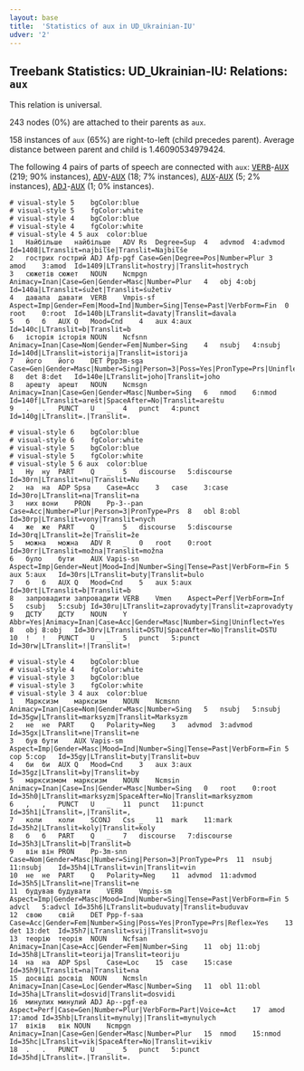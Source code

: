 ```yaml
---
layout: base
title:  'Statistics of aux in UD_Ukrainian-IU'
udver: '2'
---
```


## Treebank Statistics: UD_Ukrainian-IU: Relations: `aux`

This relation is universal.

243 nodes (0%) are attached to their parents as `aux`.

158 instances of `aux` (65%) are right-to-left (child precedes parent).
Average distance between parent and child is 1.46090534979424.

The following 4 pairs of parts of speech are connected with `aux`: <tt><a href="uk_iu-pos-VERB.html">VERB</a></tt>-<tt><a href="uk_iu-pos-AUX.html">AUX</a></tt> (219; 90% instances), <tt><a href="uk_iu-pos-ADV.html">ADV</a></tt>-<tt><a href="uk_iu-pos-AUX.html">AUX</a></tt> (18; 7% instances), <tt><a href="uk_iu-pos-AUX.html">AUX</a></tt>-<tt><a href="uk_iu-pos-AUX.html">AUX</a></tt> (5; 2% instances), <tt><a href="uk_iu-pos-ADJ.html">ADJ</a></tt>-<tt><a href="uk_iu-pos-AUX.html">AUX</a></tt> (1; 0% instances).


~~~ conllu
# visual-style 5	bgColor:blue
# visual-style 5	fgColor:white
# visual-style 4	bgColor:blue
# visual-style 4	fgColor:white
# visual-style 4 5 aux	color:blue
1	Найбільше	найбільше	ADV	Rs	Degree=Sup	4	advmod	4:advmod	Id=1408|LTranslit=najbiľše|Translit=Najbiľše
2	гострих	гострий	ADJ	Afp-pgf	Case=Gen|Degree=Pos|Number=Plur	3	amod	3:amod	Id=1409|LTranslit=hostryj|Translit=hostrych
3	сюжетів	сюжет	NOUN	Ncmpgn	Animacy=Inan|Case=Gen|Gender=Masc|Number=Plur	4	obj	4:obj	Id=140a|LTranslit=śužet|Translit=śužetiv
4	давала	давати	VERB	Vmpis-sf	Aspect=Imp|Gender=Fem|Mood=Ind|Number=Sing|Tense=Past|VerbForm=Fin	0	root	0:root	Id=140b|LTranslit=davaty|Translit=davala
5	б	б	AUX	Q	Mood=Cnd	4	aux	4:aux	Id=140c|LTranslit=b|Translit=b
6	історія	історія	NOUN	Ncfsnn	Animacy=Inan|Case=Nom|Gender=Fem|Number=Sing	4	nsubj	4:nsubj	Id=140d|LTranslit=istorija|Translit=istorija
7	його	його	DET	Ppp3m-sga	Case=Gen|Gender=Masc|Number=Sing|Person=3|Poss=Yes|PronType=Prs|Uninflect=Yes	8	det	8:det	Id=140e|LTranslit=joho|Translit=joho
8	арешту	арешт	NOUN	Ncmsgn	Animacy=Inan|Case=Gen|Gender=Masc|Number=Sing	6	nmod	6:nmod	Id=140f|LTranslit=arešt|SpaceAfter=No|Translit=areštu
9	.	.	PUNCT	U	_	4	punct	4:punct	Id=140g|LTranslit=.|Translit=.

~~~


~~~ conllu
# visual-style 6	bgColor:blue
# visual-style 6	fgColor:white
# visual-style 5	bgColor:blue
# visual-style 5	fgColor:white
# visual-style 5 6 aux	color:blue
1	Ну	ну	PART	Q	_	5	discourse	5:discourse	Id=30rn|LTranslit=nu|Translit=Nu
2	на	на	ADP	Spsa	Case=Acc	3	case	3:case	Id=30ro|LTranslit=na|Translit=na
3	них	вони	PRON	Pp-3--pan	Case=Acc|Number=Plur|Person=3|PronType=Prs	8	obl	8:obl	Id=30rp|LTranslit=vony|Translit=nych
4	же	же	PART	Q	_	5	discourse	5:discourse	Id=30rq|LTranslit=že|Translit=že
5	можна	можна	ADV	R	_	0	root	0:root	Id=30rr|LTranslit=možna|Translit=možna
6	було	бути	AUX	Vapis-sn	Aspect=Imp|Gender=Neut|Mood=Ind|Number=Sing|Tense=Past|VerbForm=Fin	5	aux	5:aux	Id=30rs|LTranslit=buty|Translit=bulo
7	б	б	AUX	Q	Mood=Cnd	5	aux	5:aux	Id=30rt|LTranslit=b|Translit=b
8	запровадити	запровадити	VERB	Vmen	Aspect=Perf|VerbForm=Inf	5	csubj	5:csubj	Id=30ru|LTranslit=zaprovadyty|Translit=zaprovadyty
9	ДСТУ	ДСТУ	NOUN	Y	Abbr=Yes|Animacy=Inan|Case=Acc|Gender=Masc|Number=Sing|Uninflect=Yes	8	obj	8:obj	Id=30rv|LTranslit=DSTU|SpaceAfter=No|Translit=DSTU
10	!	!	PUNCT	U	_	5	punct	5:punct	Id=30rw|LTranslit=!|Translit=!

~~~


~~~ conllu
# visual-style 4	bgColor:blue
# visual-style 4	fgColor:white
# visual-style 3	bgColor:blue
# visual-style 3	fgColor:white
# visual-style 3 4 aux	color:blue
1	Марксизм	марксизм	NOUN	Ncmsnn	Animacy=Inan|Case=Nom|Gender=Masc|Number=Sing	5	nsubj	5:nsubj	Id=35gw|LTranslit=marksyzm|Translit=Marksyzm
2	не	не	PART	Q	Polarity=Neg	3	advmod	3:advmod	Id=35gx|LTranslit=ne|Translit=ne
3	був	бути	AUX	Vapis-sm	Aspect=Imp|Gender=Masc|Mood=Ind|Number=Sing|Tense=Past|VerbForm=Fin	5	cop	5:cop	Id=35gy|LTranslit=buty|Translit=buv
4	би	би	AUX	Q	Mood=Cnd	3	aux	3:aux	Id=35gz|LTranslit=by|Translit=by
5	марксизмом	марксизм	NOUN	Ncmsin	Animacy=Inan|Case=Ins|Gender=Masc|Number=Sing	0	root	0:root	Id=35h0|LTranslit=marksyzm|SpaceAfter=No|Translit=marksyzmom
6	,	,	PUNCT	U	_	11	punct	11:punct	Id=35h1|LTranslit=,|Translit=,
7	коли	коли	SCONJ	Css	_	11	mark	11:mark	Id=35h2|LTranslit=koly|Translit=koly
8	б	б	PART	Q	_	7	discourse	7:discourse	Id=35h3|LTranslit=b|Translit=b
9	він	він	PRON	Pp-3m-snn	Case=Nom|Gender=Masc|Number=Sing|Person=3|PronType=Prs	11	nsubj	11:nsubj	Id=35h4|LTranslit=vin|Translit=vin
10	не	не	PART	Q	Polarity=Neg	11	advmod	11:advmod	Id=35h5|LTranslit=ne|Translit=ne
11	будував	будувати	VERB	Vmpis-sm	Aspect=Imp|Gender=Masc|Mood=Ind|Number=Sing|Tense=Past|VerbForm=Fin	5	advcl	5:advcl	Id=35h6|LTranslit=buduvaty|Translit=buduvav
12	свою	свій	DET	Ppp-f-saa	Case=Acc|Gender=Fem|Number=Sing|Poss=Yes|PronType=Prs|Reflex=Yes	13	det	13:det	Id=35h7|LTranslit=svij|Translit=svoju
13	теорію	теорія	NOUN	Ncfsan	Animacy=Inan|Case=Acc|Gender=Fem|Number=Sing	11	obj	11:obj	Id=35h8|LTranslit=teorija|Translit=teoriju
14	на	на	ADP	Spsl	Case=Loc	15	case	15:case	Id=35h9|LTranslit=na|Translit=na
15	досвіді	досвід	NOUN	Ncmsln	Animacy=Inan|Case=Loc|Gender=Masc|Number=Sing	11	obl	11:obl	Id=35ha|LTranslit=dosvid|Translit=dosvidi
16	минулих	минулий	ADJ	Ap--pgf-ea	Aspect=Perf|Case=Gen|Number=Plur|VerbForm=Part|Voice=Act	17	amod	17:amod	Id=35hb|LTranslit=mynulyj|Translit=mynulych
17	віків	вік	NOUN	Ncmpgn	Animacy=Inan|Case=Gen|Gender=Masc|Number=Plur	15	nmod	15:nmod	Id=35hc|LTranslit=vik|SpaceAfter=No|Translit=vikiv
18	.	.	PUNCT	U	_	5	punct	5:punct	Id=35hd|LTranslit=.|Translit=.

~~~



